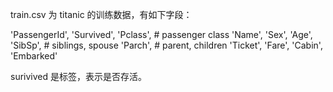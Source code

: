 train.csv 为 titanic 的训练数据，有如下字段：

'PassengerId',
'Survived',
'Pclass', #  passenger class
'Name',
'Sex',
'Age',
'SibSp', # siblings, spouse
'Parch', # parent, children
'Ticket',
'Fare', 
'Cabin', 
'Embarked' 

surivived 是标签，表示是否存活。
